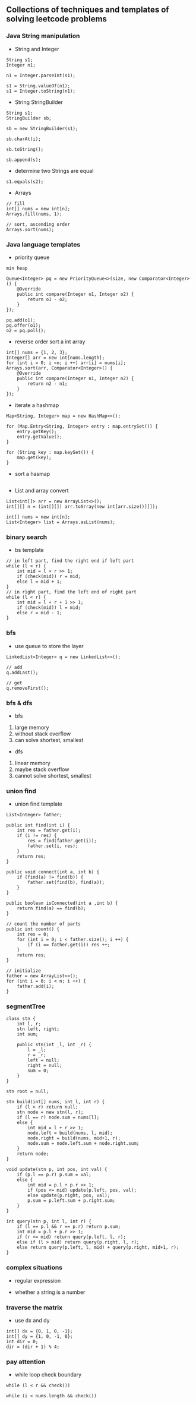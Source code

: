 ## Collections of techniques and templates of solving leetcode problems

### Java String manipulation
- String and Integer
```
String s1;
Integer n1;

n1 = Integer.parseInt(s1);

s1 = String.valueOf(n1);
s1 = Integer.toString(n1);
```

- String StringBuilder
```
String s1;
StringBuilder sb;

sb = new StringBuilder(s1);

sb.charAt(i);

sb.toString();

sb.append(s);
```

- determine two Strings are equal
```
s1.equals(s2);

```
- Arrays
```
// fill
int[] nums = new int[n];
Arrays.fill(nums, 1);

// sort, ascending order
Arrays.sort(nums);
```

### Java language templates

- priority queue
```
min heap

Queue<Integer> pq = new PriorityQueue<>(size, new Comparator<Integer>() {
    @Override
    public int compare(Integer o1, Integer o2) {
        return o1 - o2;
    }
});

pq.add(o1);
pq.offer(o1);
o2 = pq.poll();
```

- reverse order sort a int array
```
int[] nums = {1, 2, 3};
Integer[] arr = new int[nums.length];
for (int i = 0; i <n; i ++) arr[i] = nums[i];
Arrays.sort(arr, Comparator<Integer>() {
    @Override
    public int compare(Integer n1, Integer n2) {
        return n2 - n1;
    }
});
```
- iterate a hashmap
```
Map<String, Integer> map = new HashMap<>();

for (Map.Entry<String, Integer> entry : map.entrySet()) {
    entry.getKey();
    entry.getValue();
}

for (String key : map.keySet()) {
    map.get(key);
}
```
- sort a hasmap
```

```

- List and array convert
```
List<int[]> arr = new ArrayList<>();
int[][] n = (int[][]) arr.toArray(new int[arr.size()][]);

int[] nums = new int[n];
List<Integer> list = Arrays.asList(nums);
```


### binary search
- bs template
```
// in left part, find the right end if left part
while (l < r) {
    int mid = l + r >> 1;
    if (check(mid)) r = mid;
    else l = mid + 1;
}
// in right part, find the left end of right part
while (l < r) {
    int mid = l + r + 1 >> 1;
    if (check(mid)) l = mid;
    else r = mid - 1;
}
```

### bfs
- use queue to store the layer
```
LinkedList<Integer> q = new LinkedList<>();

// add
q.addLast();

// get
q.removeFirst();
```

### bfs & dfs
- bfs
1. large memory
2. without stack overflow
3. can solve shortest, smallest

- dfs
1. linear memory
2. maybe stack overflow
3. cannot solve shortest, smallest

### union find
- union find template
```
List<Integer> father;

public int find(int i) {
    int res = father.get(i);
    if (i != res) {
        res = find(father.get(i));
        father.set(i, res);
    }
    return res;
}

public void connect(int a, int b) {
    if (find(a) != find(b)) {
        father.set(find(b), find(a));
    }
}

public boolean isConnected(int a ,int b) {
    return find(a) == find(b);
}

// count the number of parts
public int count() {
    int res = 0;
    for (int i = 0; i < father.size(); i ++) {
        if (i == father.get(i)) res ++;
    }
    return res;
}

// initialize
father = new ArrayList<>();
for (int i = 0; i < n; i ++) {
    father.add(i);
}

```

### segmentTree
```
class stn {
    int l, r;
    stn left, right;
    int sum;
    
    public stn(int _l, int _r) {
        l = _l;
        r = _r;
        left = null;
        right = null;
        sum = 0;
    }
}

stn root = null;

stn build(int[] nums, int l, int r) {
    if (l > r) return null;
    stn node = new stn(l, r);
    if (l == r) node.sum = nums[l];
    else {
        int mid = l + r >> 1;
        node.left = build(nums, l, mid);
        node.right = build(nums, mid+1, r);
        node.sum = node.left.sum + node.right.sum;
    }
    return node;
}

void update(stn p, int pos, int val) {
    if (p.l == p.r) p.sum = val;
    else {
        int mid = p.l + p.r >> 1;
        if (pos <= mid) update(p.left, pos, val);
        else update(p.right, pos, val);
        p.sum = p.left.sum + p.right.sum;
    }
}

int query(stn p, int l, int r) {
    if (l == p.l && r == p.r) return p.sum;
    int mid = p.l + p.r >> 1;
    if (r <= mid) return query(p.left, l, r);
    else if (l > mid) return query(p.right, l, r);
    else return query(p.left, l, mid) + query(p.right, mid+1, r);
} 
```

### complex situations
- regular expression

- whether a string is a number

### traverse the matrix
- use dx and dy
```
int[] dx = {0, 1, 0, -1};
int[] dy = {1, 0, -1, 0};
int dir = 0;
dir = (dir + 1) % 4;
```

### pay attention
- while loop check boundary
```
while (l < r && check())

while (i < nums.length && check())
```
